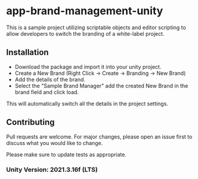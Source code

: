 # app-brand-management-unity

This is a sample project utilizing scriptable objects and editor scripting to allow developers to switch the branding of a white-label project.

## Installation

- Download the package and import it into your unity project.
- Create a New Brand (Right Click -> Create -> Branding -> New Brand)
- Add the details of the brand.
- Select the "Sample Brand Manager" add the created New Brand in the brand field and click load.

This will automatically switch all the details in the project settings.

## Contributing

Pull requests are welcome. For major changes, please open an issue first
to discuss what you would like to change.

Please make sure to update tests as appropriate.

### Unity Version: 2021.3.16f (LTS)